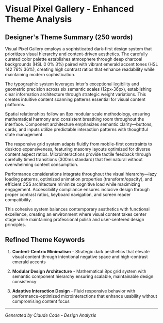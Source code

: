 # Visual Pixel Gallery - Enhanced Theme Analysis

## Designer's Theme Summary (250 words)

Visual Pixel Gallery employs a sophisticated dark-first design system that prioritizes visual hierarchy and content-driven aesthetics. The carefully curated color palette establishes atmosphere through deep charcoal backgrounds (HSL 0 0% 3%) paired with vibrant emerald accent tones (HSL 142 76% 36%), creating high contrast ratios that enhance readability while maintaining modern sophistication.

The typographic system leverages Inter's exceptional legibility and geometric precision across six semantic scales (12px-36px), establishing clear information architecture through strategic weight variations. This creates intuitive content scanning patterns essential for visual content platforms.

Spatial relationships follow an 8px modular scale methodology, ensuring mathematical harmony and consistent breathing room throughout the interface. Component architecture emphasizes semantic clarity—buttons, cards, and inputs utilize predictable interaction patterns with thoughtful state management.

The responsive grid system adapts fluidly from mobile-first constraints to desktop expansiveness, featuring masonry layouts optimized for diverse content aspect ratios. Microinteractions provide tactile feedback through carefully timed transitions (300ms standard) that feel natural without overwhelming content consumption.

Performance considerations integrate throughout the visual hierarchy—lazy loading patterns, optimized animation properties (transform/opacity), and efficient CSS architecture minimize cognitive load while maximizing engagement. Accessibility compliance ensures inclusive design through proper contrast ratios, keyboard navigation, and screen reader compatibility.

This cohesive system balances contemporary aesthetics with functional excellence, creating an environment where visual content takes center stage while maintaining professional polish and user-centered design principles.

## Refined Theme Keywords

1. **Content-Centric Minimalism** - Strategic dark aesthetics that elevate visual content through intentional negative space and high-contrast emerald accents

2. **Modular Design Architecture** - Mathematical 8px grid system with semantic component hierarchy ensuring scalable, maintainable design consistency

3. **Adaptive Interaction Design** - Fluid responsive behavior with performance-optimized microinteractions that enhance usability without compromising content focus

---

*Generated by Claude Code - Design Analysis*